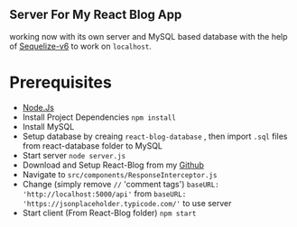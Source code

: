 ## Server For My React Blog App 
working now with its own server and MySQL based database with the help of [Sequelize-v6](https://sequelize.org/docs/v6/) to work on ```localhost```.

# Prerequisites
* [Node.Js](https://nodejs.org/en/download/current)
* Install Project Dependencies ``` npm install ```
* Install MySQL
* Setup database by creaing ```react-blog-database``` , then import ```.sql``` files from react-database folder to MySQL
* Start server ```node server.js```
* Download and Setup React-Blog from my [Github](https://github.com/Hamza-AliKhan/React-Blog) 
* Navigate to ```src/components/ResponseInterceptor.js```
* Change (simply remove ```//``` 'comment tags') ```baseURL: 'http://localhost:5000/api'``` from  ```baseURL: 'https://jsonplaceholder.typicode.com/'``` to use server
* Start client (From React-Blog folder)  ``` npm start ```
